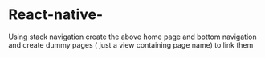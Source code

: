 # React-native-
Using stack navigation create the above home page and bottom navigation and create dummy pages ( just a view containing page name) to link them
